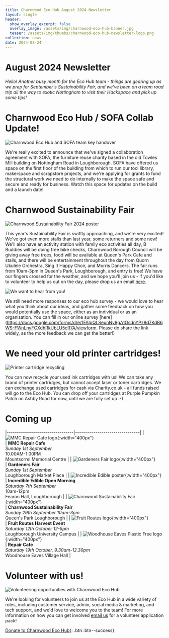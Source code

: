 ```yaml
---
title: Charnwood Eco Hub August 2024 Newsletter
layout: single
header:
  show_overlay_excerpt: false
  overlay_image: /assets/img/charnwood-eco-hub-banner.jpg
  teaser: /assets/img/thumbs/charnwood-eco-hub-newsletter-logo.png
collection: news
date: 2024-08-24
---
```

# August 2024 Newsletter

*Hello! Another busy month for the Eco Hub team - things are gearing up as we prep for September's Sustainability Fair, and we've been on a team road trip all the way to exotic Nottingham to visit their Hackspace and pick up some tips!*


# Charnwood Eco Hub / SOFA Collab Update!

![Charnwood Eco Hub and SOFA team key handover](/assets/img/charnwood-eco-hub-sofa-keys.jpg)

We're really excited to announce that we've signed a collaboration agreement with SOFA, the furniture reuse charity based in the old Towles Mill building on Nottingham Road in Loughborough. SOFA have offered us  space on the first floor of the building from which to run our tool library, makerspace and scrapstore projects, and we're applying for grants to fund the structural work we need to do internally to make the space safe and secure and ready for business. Watch this space for updates on the build and a launch date!


# Charnwood Sustainability Fair
 
![Charnwood Sustainability Fair 2024 poster](/assets/img/charnwood-sustainability-fair-2024.png)

This year's Sustainability Fair is swiftly approaching, and we're very excited! We've got even more stalls than last year, some returners and some new! We'll also have an activity station with family eco activities all day, B Buddies will be doing free bike checks, Charnwood Borough Council will be giving away free trees, food will be available at Queen's Park Cafe and stalls, and there will be entertainment throughout the day from Quorn Ukulele Orchestra, Sing It Happy Choir, and Morris Dancers.  The fair runs from 10am-3pm in Queen's Park, Loughborough, and entry is free! We have our fingers crossed for the weather, and we hope you'll join us - if you'd like to volunteer to help us out on the day, please drop us an email 
[here](mailto:info@charnwoodecohub.org).


![We want to hear from you!](/assets/img/charnwood-eco-hub-wants-to-hear-from-you.png)

We still need more responses to our eco hub survey - we would love to hear what you think about our ideas, and gather some feedback on how you would potentially use the space, either as an individual or as an organisation.  You can fill in our online survey [here](https://docs.google.com/forms/d/e/1FAIpQLSeunNy8gA1OsdnYPz8d7KdB6WS-FWnLnyFCXdhRkUbLU5cR7A/viewform. Please do share the link widely, as the more feedback we can get the better!)


# We need your old printer cartridges!
 
![Printer cartridge recycling](/assets/img/printer-cartridges.jpg)

You can now recycle your used ink cartridges with us! We can take any brand of printer cartridges, but cannot accept laser or toner cartridges. We can exchange used cartridges for cash via Charity.co.uk - all funds raised will go to the Eco Hub. You can drop off your cartridges at Purple Pumpkin Patch on Ashby Road for now, until we are fully set up :-)


# Coming up

|---------------------------------|--------------------------------|
| ![MMC Repair Cafe logo](/assets/img/mmc-repair-cafe-logo.png){:width="400px"}<br/> | **MMC Repair Cafe**<br/> *Sunday 1st September*<br/> 10.00AM-1.00PM<br/> Mountsorrel Memorial Centre |
| ![Gardeners Fair logo](/assets/img/gardeners-fair-logo.png){:width="400px"}<br/> | **Gardeners Fair**<br/> *Sunday 1st September*<br/> Loughborough Market Place |
| ![Incredible Edible poster](/assets/img/incredible-edible-open-morning.png){:width="400px"}<br/> | **Incredible Edible Open Morning**<br/> *Saturday 7th September*<br/> 10am-12pm<br/> Fearon Hall, Loughborough |
| ![Charnwood Sustainability Fair](/assets/img/charnwood-sustainability-fair-2024-small.png){:width="400px"}<br/> | **Charnwood Sustainability Fair**<br/> *Sunday 29th September 10am-3pm*<br/> Queen's Park Loughborough |
| ![Fruit Routes logo](/assets/img/fruit-routes-logo.png){:width="400px"}<br/> | **Fruit Routes Harvest Event**<br/> *Saturday 12th October 12-5pm*<br/> Loughborough University Campus |
| ![Woodhouse Eaves Plastic Free logo](/assets/img/woodhouse-eaves-plastic-free-logo.png){:width="400px"}<br/> | **Repair Cafe**<br/> *Saturday 19th October, 9.30am-12.30pm*<br/> Woodhouse Eaves Village Hall |


# Volunteer with us!

![Volunteering opportunities with Charnwood Eco Hub](/assets/img/support-us.jpg)

We're looking for volunteers to join us at the Eco Hub in a wide variety of roles, including customer service, admin, social media & marketing, and tech support, and we'd love to welcome you to the team! For more information on how you can get involved [email us](https://docs.google.com/forms/d/e/1FAIpQLSeGo3mESDCTtnzJm9ctt5N1_2oxnxEa7L5eaE44EeFFEtnFww/viewform) for a volunteer application pack!

[Donate to Charnwood Eco Hub](https://www.paypal.com/donate/?hosted_button_id=V54MWPK2EZGPY){: .btn .btn--success}


